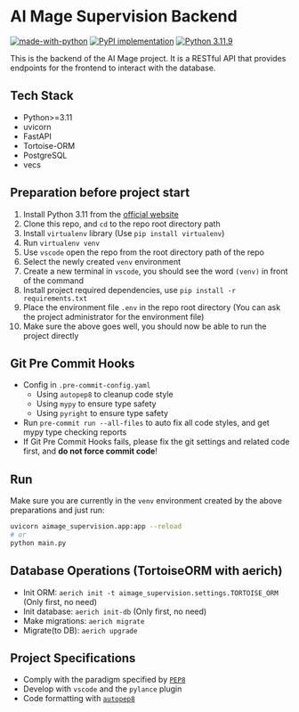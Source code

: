 # AI Mage Supervision Backend

[![made-with-python](https://img.shields.io/badge/Made%20with-Python-1f425f.svg)](https://www.python.org/)
[![PyPI implementation](https://img.shields.io/pypi/implementation/ansicolortags.svg)](https://pypi.python.org/pypi/ansicolortags/)
[![Python 3.11.9](https://img.shields.io/badge/python-3.11.9-blue.svg)](https://www.python.org/downloads/release/python-3119/)


This is the backend of the AI Mage project. It is a RESTful API that provides endpoints for the frontend to interact with the database.

## Tech Stack
- Python>=3.11
- uvicorn
- FastAPI
- Tortoise-ORM
- PostgreSQL
- vecs

## Preparation before project start

1. Install Python 3.11 from the [official website](https://www.python.org/downloads/)
2. Clone this repo, and `cd` to the repo root directory path
3. Install `virtualenv` library (Use `pip install virtualenv`)
4. Run `virtualenv venv`
5. Use `vscode` open the repo from the root directory path of the repo
6. Select the newly created `venv` environment
7. Create a new terminal in `vscode`, you should see the word `(venv)` in front of the command
8. Install project required dependencies, use `pip install -r requirements.txt`
9. Place the environment file `.env` in the repo root directory (You can ask the project administrator for the environment file)
10. Make sure the above goes well, you should now be able to run the project directly

## Git Pre Commit Hooks
- Config in `.pre-commit-config.yaml`
  - Using `autopep8` to cleanup code style
  - Using `mypy` to ensure type safety
  - Using `pyright` to ensure type safety
- Run `pre-commit run --all-files` to auto fix all code styles, and get mypy type checking reports
- If Git Pre Commit Hooks fails, please fix the git settings and related code first, and **do not force commit code**!

## Run

Make sure you are currently in the `venv` environment created by the above preparations and just run:

```bash
uvicorn aimage_supervision.app:app --reload
# or
python main.py
```

## Database Operations (TortoiseORM with aerich)

- Init ORM: `aerich init -t aimage_supervision.settings.TORTOISE_ORM` (Only first, no need)
- Init database: `aerich init-db` (Only first, no need)
- Make migrations: `aerich migrate`
- Migrate(to DB): `aerich upgrade`

## Project Specifications

- Comply with the paradigm specified by [`PEP8`](https://peps.python.org/pep-0008/)
- Develop with `vscode` and the `pylance` plugin
- Code formatting with [`autopep8`](https://pypi.org/project/autopep8/)
